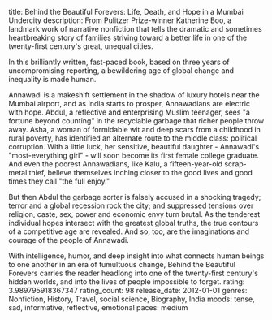 title: Behind the Beautiful Forevers: Life, Death, and Hope in a Mumbai Undercity
description: From Pulitzer Prize-winner Katherine Boo, a landmark work of narrative nonfiction that tells the dramatic and sometimes heartbreaking story of families striving toward a better life in one of the twenty-first century's great, unequal cities.

In this brilliantly written, fast-paced book, based on three years of uncompromising reporting, a bewildering age of global change and inequality is made human.

Annawadi is a makeshift settlement in the shadow of luxury hotels near the Mumbai airport, and as India starts to prosper, Annawadians are electric with hope. Abdul, a reflective and enterprising Muslim teenager, sees "a fortune beyond counting" in the recyclable garbage that richer people throw away. Asha, a woman of formidable wit and deep scars from a childhood in rural poverty, has identified an alternate route to the middle class: political corruption. With a little luck, her sensitive, beautiful daughter - Annawadi's "most-everything girl" - will soon become its first female college graduate. And even the poorest Annawadians, like Kalu, a fifteen-year-old scrap-metal thief, believe themselves inching closer to the good lives and good times they call "the full enjoy."

But then Abdul the garbage sorter is falsely accused in a shocking tragedy; terror and a global recession rock the city; and suppressed tensions over religion, caste, sex, power and economic envy turn brutal. As the tenderest individual hopes intersect with the greatest global truths, the true contours of a competitive age are revealed. And so, too, are the imaginations and courage of the people of Annawadi.

With intelligence, humor, and deep insight into what connects human beings to one another in an era of tumultuous change, Behind the Beautiful Forevers carries the reader headlong into one of the twenty-first century's hidden worlds, and into the lives of people impossible to forget.
rating: 3.989795918367347
rating_count: 98
release_date: 2012-01-01
genres: Nonfiction, History, Travel, social science, Biography, India
moods: tense, sad, informative, reflective, emotional
paces: medium